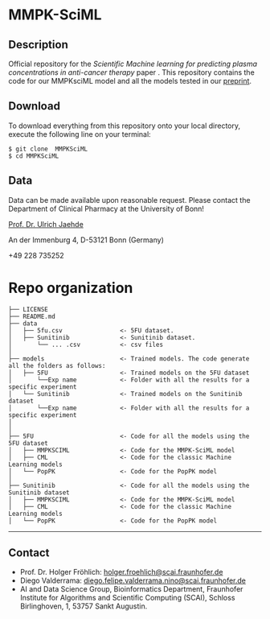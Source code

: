 # MMPK-SciML

## Description

Official repository for the *Scientific Machine learning for predicting plasma concentrations in anti-cancer therapy* paper . This repository contains the code for our MMPKsciML model and all the models tested in our [preprint]().

## Download

To download everything from this repository onto your local directory, execute the following line on your terminal:
```
$ git clone  MMPKSciML
$ cd MMPKSciML
```

## Data

Data can be made available upon reasonable request. Please contact the Department of Clinical Pharmacy at the University of Bonn!

[Prof. Dr. Ulrich Jaehde](mailto:u.jaehde@uni-bonn.de)

An der Immenburg 4, D-53121 Bonn (Germany) 

+49 228 735252


# Repo organization

    ├── LICENSE
    ├── README.md                  
    ├── data
    │   ├── 5fu.csv                <- 5FU dataset.
    │   ├── Sunitinib              <- Sunitinib dataset.
    │       └── ... .csv           <- csv files
    │
    ├── models                     <- Trained models. The code generate all the folders as follows:
    │   ├── 5FU                    <- Trained models on the 5FU dataset
    │       └──Exp name            <- Folder with all the results for a specific experiment
    │   └── Sunitinib              <- Trained models on the Sunitinib dataset
    │       └──Exp name            <- Folder with all the results for a specific experiment
    │
    │
    ├── 5FU                        <- Code for all the models using the 5FU dataset
    │   ├── MMPKSCIML              <- Code for the MMPK-SciML model
    │   ├── CML                    <- Code for the classic Machine Learning models
    │   └── PopPK                  <- Code for the PopPK model
    │
    ├── Sunitinib                  <- Code for all the models using the Sunitinib dataset
    │   ├── MMPKSCIML              <- Code for the MMPK-SciML model
    │   ├── CML                    <- Code for the classic Machine Learning models
    │   └── PopPK                  <- Code for the PopPK model

--------
## Contact
- Prof. Dr. Holger Fröhlich: holger.froehlich@scai.fraunhofer.de
- Diego Valderrama: diego.felipe.valderrama.nino@scai.fraunhofer.de
- AI and Data Science Group, Bioinformatics Department, Fraunhofer Institute for Algorithms and Scientific Computing (SCAI), Schloss Birlinghoven, 1, 53757 Sankt Augustin.

